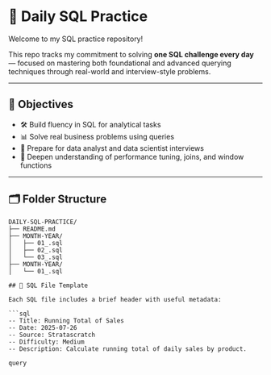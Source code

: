 
# 🧠 Daily SQL Practice

Welcome to my SQL practice repository!

This repo tracks my commitment to solving **one SQL challenge every day** — focused on mastering both foundational and advanced querying techniques through real-world and interview-style problems.

---

## 📌 Objectives

- 🛠️ Build fluency in SQL for analytical tasks
- 📊 Solve real business problems using queries
- 🚀 Prepare for data analyst and data scientist interviews
- 🧠 Deepen understanding of performance tuning, joins, and window functions

---

## 🗂️ Folder Structure

```text
DAILY-SQL-PRACTICE/
├── README.md
├── MONTH-YEAR/
│   ├── 01_.sql
│   ├── 02_.sql
│   └── 03_.sql
├── MONTH-YEAR/
│   └── 01_.sql

## 🧾 SQL File Template

Each SQL file includes a brief header with useful metadata:

```sql
-- Title: Running Total of Sales
-- Date: 2025-07-26
-- Source: Stratascratch
-- Difficulty: Medium
-- Description: Calculate running total of daily sales by product.

query
```